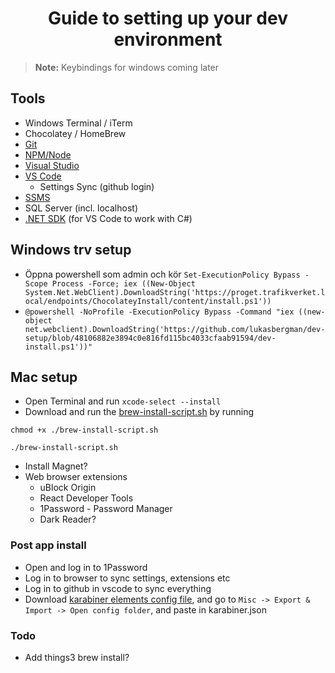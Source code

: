 <div align="center">
  
# Guide to setting up your dev environment
</div>

> **Note:** Keybindings for windows coming later

## Tools
- Windows Terminal / iTerm
- Chocolatey / HomeBrew
- [Git](https://git-scm.com/downloads)
- [NPM/Node](https://nodejs.org/en/download)
- [Visual Studio](https://visualstudio.microsoft.com/downloads/)
- [VS Code](https://code.visualstudio.com/Download)
  - Settings Sync (github login)
- [SSMS](https://learn.microsoft.com/en-us/sql/ssms/download-sql-server-management-studio-ssms?view=sql-server-ver16)
- SQL Server (incl. localhost)
- [.NET SDK](https://dotnet.microsoft.com/en-us/download) (for VS Code to work with C#)


## Windows trv setup
- Öppna powershell som admin och kör `Set-ExecutionPolicy Bypass -Scope Process -Force; iex ((New-Object System.Net.WebClient).DownloadString('https://proget.trafikverket.local/endpoints/ChocolateyInstall/content/install.ps1'))`
- `@powershell -NoProfile -ExecutionPolicy Bypass -Command "iex ((new-object net.webclient).DownloadString('https://github.com/lukasbergman/dev-setup/blob/48106882e3894c0e816fd115bc4033cfaab91594/dev-install.ps1'))"`


## Mac setup
- Open Terminal and run `xcode-select --install`
- Download and run the [brew-install-script.sh](https://github.com/lukasbergman/dev-setup/blob/main/brew-install-script.sh) by running
```
chmod +x ./brew-install-script.sh

./brew-install-script.sh
```
- Install Magnet?
- Web browser extensions
  - uBlock Origin
  - React Developer Tools
  - 1Password - Password Manager
  - Dark Reader?

### Post app install
- Open and log in to 1Password
- Log in to browser to sync settings, extensions etc
- Log in to github in vscode to sync everything
- Download [karabiner elements config file](https://github.com/lukasbergman/dev-setup/blob/main/karabiner.json), and go to `Misc -> Export & Import -> Open config folder`, and paste in karabiner.json

### Todo
- Add things3 brew install?
